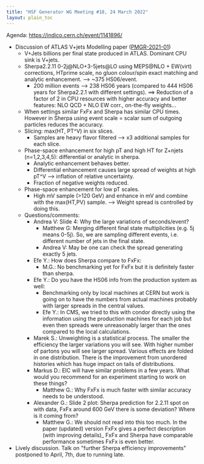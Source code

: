 ```yaml
---
title: "HSF Generator WG Meeting #18, 24 March 2022"
layout: plain_toc
---
```


Agenda: <https://indico.cern.ch/event/1141896/>

* Discussion of ATLAS V+jets Modelling paper ([PMGR-2021-01](https://arxiv.org/abs/2112.09588))
    * V+Jets billions per final state produced in ATLAS. Dominant CPU sink is V+jets.
    * Sherpa2.2.11 0-2j@NLO+3-5jets@LO using MEPS@NLO + EW(virt) corrections, HTprime scale, no gluon colour/spin exact matching and analytic enhancement. --> ~375 HS06/event.
        * 200 million events --> 238 HS06 years (compared to 444 HS06 years for Sherpa2.2.1 with different settings). ==> Reduction of a factor of 2 in CPU resources with higher accuracy and better features: NLO QCD + NLO EW corr., on-the-fly weights...
    * When settings similar FxFx and Sherpa has similar CPU times. However in Sherpa using event scale = scalar sum of outgoing particles reduces the accuracy.
    * Slicing: max(HT, PT^V) in six slices.
        * Samples are heavy flavor filtered --> x3 additional samples for each slice.
    * Phase-space enhancement for high pT and high HT for Z+njets (n=1,2,3,4,5): differential or analytic in sherpa.
        * Analytic enhancement behaves better.
        * Differential enhancement causes large spread of weights at high pT^V --> inflation of relative uncertainty.
        * Fraction of negative weights reduced. 
    * Phase-space enhancement  for low pT scales.
        * High mV sample (>120 GeV) and enhance in mV and combine with the max(HT,PV) sample. --> Weight spread is controlled by doing this.
    * Questions/comments:
        * Andrea V: Slide 4: Why the large variations of seconds/event?
            * Matthew G: Merging different final state multiplicities (e.g. 5j means 0-5j). So, we are sampling different events, i.e. different number of jets in the final state.
            * Andrea V: May be one can check the spread generating exactly 5 jets.
        * Efe Y.: How does Sherpa compare to FxFx:
            * M.G.: No benchmarking yet for FxFx but it is definitely faster than sherpa. 
        * Efe Y.: Do you have the HS06 info from the production system as well:
            * Benchmarking only by local machines at CERN but work is going on to have the numbers from actual machines probably with larger spreads in the central values.
            * Efe Y.: In CMS, we tried to this with condor directly using the information using the production machines for each job but even then spreads were unreasonably larger than the ones compared to the local calculations. 
        * Marek S.: Unweighting is a statistical process. The smaller the efficiency the larger variations you will see. With higher number of partons you will see larger spread. Various effects are folded in one distribution. There is the improvement from unordered histories which has huge impact on tails of distributions.
        * Markus D.: EIC will have similar problems in a few years. What would you recommend for an experiment starting to work on these things?
            * Matthew G.: Why FxFx is much faster with similar accuracy needs to be understood. 
        * Alexander G.: Slide 2 plot: Sherpa prediction for 2.2.11 spot on with data, FxFx around 600 GeV there is some deviation? Where is it coming from?
            * Matthew G.: We should not read into this too much. In the paper (updated) version FxFx gives a perfect description (with improving details)_ FxFx and Sherpa have comparable performance sometimes FxFx is even better.
* Lively discussion. Talk on "further Sherpa efficiency improvements" postponed to April, 7th, due to running late.

